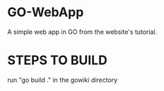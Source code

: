 # GO-WebApp
A simple web app in GO from the website's tutorial.




# STEPS TO BUILD
run "go build ." in the gowiki directory
